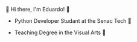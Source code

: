 :sparkler: Hi there, I'm Eduardo! :sparkler:

- Python Developer Studant at the Senac Tech 🚀

- Teaching Degree in the Visual Arts :art:
<!---

- 👋 Hi, I’m @dussilveira
- 👀 I’m interested in ...
- 🌱 I’m currently learning ...
- 💞️ I’m looking to collaborate on ...
- 📫 How to reach me ...
- 😄 Pronouns: ...
- ⚡ Fun fact: ...


dussilveira/dussilveira is a ✨ special ✨ repository because its `README.md` (this file) appears on your GitHub profile.
You can click the Preview link to take a look at your changes.


# 💻 Tech Stack:
![Python](https://img.shields.io/badge/python-3670A0?style=for-the-badge&logo=python&logoColor=ffdd54) ![R](https://img.shields.io/badge/r-%23276DC3.svg?style=for-the-badge&logo=r&logoColor=white) ![MySQL](https://img.shields.io/badge/mysql-4479A1.svg?style=for-the-badge&logo=mysql&logoColor=white)
# 📊 GitHub Stats:
![](https://github-readme-stats.vercel.app/api?username=dussilveira&theme=dark&hide_border=false&include_all_commits=false&count_private=false)<br/>
![](https://github-readme-streak-stats.herokuapp.com/?user=dussilveira&theme=dark&hide_border=false)<br/>
![](https://github-readme-stats.vercel.app/api/top-langs/?username=dussilveira&theme=dark&hide_border=false&include_all_commits=false&count_private=false&layout=compact)


[![](https://visitcount.itsvg.in/api?id=dussilveira&icon=0&color=0)](https://visitcount.itsvg.in)

Proudly created with GPRM ( https://gprm.itsvg.in ) 

--->

